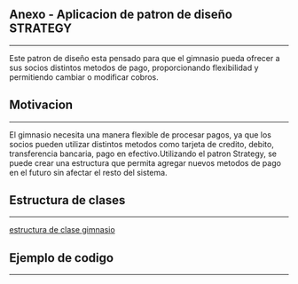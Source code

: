 ## Anexo - Aplicacion de patron de diseño STRATEGY
---
Este patron de diseño esta pensado para que el gimnasio pueda ofrecer a sus socios distintos metodos de pago, proporcionando flexibilidad y permitiendo cambiar o modificar cobros.


## Motivacion
---
El gimnasio necesita una manera flexible de procesar pagos, ya que los socios pueden utilizar distintos metodos como tarjeta de credito, debito, transferencia bancaria, pago en efectivo.Utilizando el patron Strategy, se puede crear una estructura que permita agregar nuevos metodos de pago en el futuro sin afectar el resto del sistema.

## Estructura de clases
---
[estructura de clase gimnasio](diagrama%20de%20clases%20gimnasio.png)

## Ejemplo de codigo
---